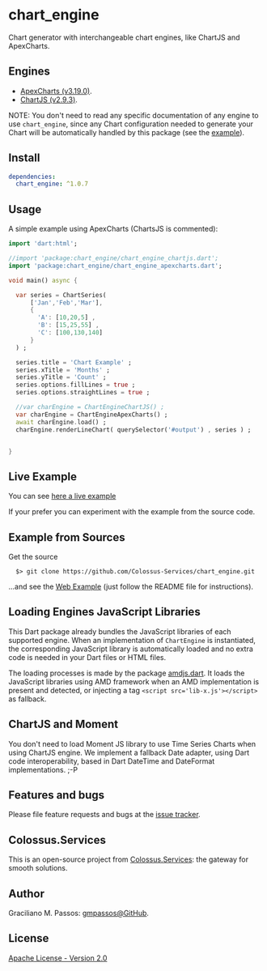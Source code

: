 # chart_engine

Chart generator with interchangeable chart engines, like ChartJS and ApexCharts.

## Engines

- [ApexCharts (v3.19.0)](https://apexcharts.com/).
- [ChartJS (v2.9.3)](https://www.chartjs.org/).

NOTE: You don't need to read any specific documentation of any engine to use `chart_engine`,
since any Chart configuration needed to generate your Chart will be
automatically handled by this package (see the [example][example]).


## Install

```yaml
dependencies:
  chart_engine: ^1.0.7
```

## Usage

A simple example using ApexCharts (ChartsJS is commented):

```dart
import 'dart:html';

//import 'package:chart_engine/chart_engine_chartjs.dart';
import 'package:chart_engine/chart_engine_apexcharts.dart';

void main() async {

  var series = ChartSeries(
      ['Jan','Feb','Mar'],
      {
        'A': [10,20,5] ,
        'B': [15,25,55] ,
        'C': [100,130,140]
      }
  ) ;

  series.title = 'Chart Example' ;
  series.xTitle = 'Months' ;
  series.yTitle = 'Count' ;
  series.options.fillLines = true ;
  series.options.straightLines = true ;

  //var charEngine = ChartEngineChartJS() ;
  var charEngine = ChartEngineApexCharts() ;
  await charEngine.load() ;
  charEngine.renderLineChart( querySelector('#output') , series ) ;


}

```

## Live Example

You can see [here a live example][live_example]

[live_example]: https://colossus-services.github.io/chart_engine/example/www/

If your prefer you can experiment with the example from the source code.

## Example from Sources

Get the source
```
  $> git clone https://github.com/Colossus-Services/chart_engine.git
```

...and see the [Web Example][example] (just follow the README file for instructions).

[example]: https://github.com/Colossus-Services/chart_engine/tree/master/example

## Loading Engines JavaScript Libraries

This Dart package already bundles the JavaScript libraries of each supported engine.
When an implementation of `ChartEngine` is instantiated, the corresponding JavaScript library is automatically loaded
and no extra code is needed in your Dart files or HTML files.

The loading processes is made by the package [amdjs.dart][amdjs.dart]. It loads
the JavaScript libraries using AMD framework when an AMD implementation is present and detected,
or injecting a tag ```<script src='lib-x.js'></script>``` as fallback.

[amdjs.dart]: https://github.com/gmpassos/amdjs.dart

## ChartJS and Moment

You don't need to load Moment JS library to use Time Series Charts when using ChartJS engine.
We implement a fallback Date adapter, using Dart code interoperability,
based in Dart DateTime and DateFormat implementations. ;-P 

## Features and bugs

Please file feature requests and bugs at the [issue tracker][tracker].

[tracker]: https://github.com/Colossus-Services/chart_engine/issues

## Colossus.Services

This is an open-source project from [Colossus.Services][colossus]:
the gateway for smooth solutions.

[colossus]: https://colossus.services/

## Author

Graciliano M. Passos: [gmpassos@GitHub][gmpassos_github].

[gmpassos_github]: https://github.com/gmpassos

## License

[Apache License - Version 2.0][apache_license]

[apache_license]: https://www.apache.org/licenses/LICENSE-2.0.txt

